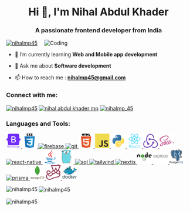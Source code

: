 <h1 align="center">Hi 👋, I'm Nihal Abdul Khader </h1>
<h3 align="center">A passionate frontend developer from India</h3>
<img align="right" alt="Coding" width="400"  src="https://d6f6d0kpz0gyr.cloudfront.net/uploads/images-archive/Blog/Gifs/computers.gif"></img>



<p align="left"> <a href="https://twitter.com/nihalmp45" target="blank"><img src="https://img.shields.io/twitter/follow/nihalmp45?logo=twitter&style=for-the-badge" alt="nihalmp45" /></a> </p>



- 🌱 I’m currently learning **Web and Mobile app development**

- 💬 Ask me about **Software development**

- 📫 How to reach me : **nihalmp45@gmail.com**

<h3 align="left">Connect with me:</h3>
<p align="left">
<a href="https://twitter.com/nihalmp45" target="blank"><img align="center" src="https://raw.githubusercontent.com/rahuldkjain/github-profile-readme-generator/master/src/images/icons/Social/twitter.svg" alt="nihalmp45" height="30" width="40" /></a>
<a href="https://linkedin.com/in/nihal abdul khader mp" target="blank"><img align="center" src="https://raw.githubusercontent.com/rahuldkjain/github-profile-readme-generator/master/src/images/icons/Social/linked-in-alt.svg" alt="nihal abdul khader mp" height="30" width="40" /></a>
<a href="https://instagram.com/nihalmp_45" target="blank"><img align="center" src="https://raw.githubusercontent.com/rahuldkjain/github-profile-readme-generator/master/src/images/icons/Social/instagram.svg" alt="nihalmp_45" height="30" width="40" /></a>
</p>

<h3 align="left">Languages and Tools:</h3>
<p align="left"> <a href="https://getbootstrap.com" target="_blank" rel="noreferrer"> <img src="https://raw.githubusercontent.com/devicons/devicon/master/icons/bootstrap/bootstrap-plain-wordmark.svg" alt="bootstrap" width="40" height="40"/> </a> <a href="https://www.w3schools.com/css/" target="_blank" rel="noreferrer"> <img src="https://raw.githubusercontent.com/devicons/devicon/master/icons/css3/css3-original-wordmark.svg" alt="css3" width="40" height="40"/> </a> <a href="https://firebase.google.com/" target="_blank" rel="noreferrer"> <img src="https://www.vectorlogo.zone/logos/firebase/firebase-icon.svg" alt="firebase" width="40" height="40"/> </a> <a href="https://git-scm.com/" target="_blank" rel="noreferrer"> <img src="https://www.vectorlogo.zone/logos/git-scm/git-scm-icon.svg" alt="git" width="40" height="40"/> </a> <a href="https://www.w3.org/html/" target="_blank" rel="noreferrer"> <img src="https://raw.githubusercontent.com/devicons/devicon/master/icons/html5/html5-original-wordmark.svg" alt="html5" width="40" height="40"/> </a> <a href="https://developer.mozilla.org/en-US/docs/Web/JavaScript" target="_blank" rel="noreferrer"> <img src="https://raw.githubusercontent.com/devicons/devicon/master/icons/javascript/javascript-original.svg" alt="javascript" width="40" height="40"/> </a> <a href="https://www.python.org" target="_blank" rel="noreferrer"> <img src="https://raw.githubusercontent.com/devicons/devicon/master/icons/python/python-original.svg" alt="python" width="40" height="40"/> </a> <a href="https://reactjs.org/" target="_blank" rel="noreferrer"> <img src="https://raw.githubusercontent.com/devicons/devicon/master/icons/react/react-original-wordmark.svg" alt="react" width="40" height="40"/> </a> <a href="https://redux.js.org" target="_blank" rel="noreferrer"> <img src="https://raw.githubusercontent.com/devicons/devicon/master/icons/redux/redux-original.svg" alt="redux" width="40" height="40"/> </a> <a href="https://sass-lang.com" target="_blank" rel="noreferrer"> <img src="https://raw.githubusercontent.com/devicons/devicon/master/icons/sass/sass-original.svg" alt="sass" width="40" height="40"/> 
<a href="https://reactnative.dev/" target="_blank" rel="noreferrer"> 
    <img src="https://reactnative.dev/img/header_logo.svg" alt="react-native" width="40" height="40"/> 
  </a> 
    <a href="https://www.java.com" target="_blank" rel="noreferrer"> 
  <img src="https://raw.githubusercontent.com/devicons/devicon/master/icons/java/java-original.svg" alt="java" width="40" height="40"/> 
</a>
<a href="https://golang.org" target="_blank" rel="noreferrer"> 
  <img src="https://raw.githubusercontent.com/devicons/devicon/master/icons/go/go-original.svg" alt="golang" width="40" height="40"/> 
</a>
<a href="https://www.w3schools.com/sql/" target="_blank" rel="noreferrer"> 
  <img src="https://cdn.worldvectorlogo.com/logos/mysql-6.svg" alt="sql" width="40" height="40"/> 
</a>

<a href="https://tailwindcss.com/" target="_blank" rel="noreferrer"> 
  <img src="https://www.vectorlogo.zone/logos/tailwindcss/tailwindcss-icon.svg" alt="tailwind" width="40" height="40"/> 
</a>

<a href="https://nextjs.org/" target="_blank" rel="noreferrer"> 
  <img src="https://cdn.worldvectorlogo.com/logos/next-js.svg" alt="nextjs" width="40" height="40"/> 
</a>
<a href="https://nodejs.org" target="_blank" rel="noreferrer"> 
  <img src="https://raw.githubusercontent.com/devicons/devicon/master/icons/nodejs/nodejs-original-wordmark.svg" alt="nodejs" width="40" height="40"/> 
</a>
<a href="https://expressjs.com" target="_blank" rel="noreferrer"> 
  <img src="https://raw.githubusercontent.com/devicons/devicon/master/icons/express/express-original-wordmark.svg" alt="express" width="40" height="40"/> 
</a>
<a href="https://www.postgresql.org" target="_blank" rel="noreferrer"> 
  <img src="https://raw.githubusercontent.com/devicons/devicon/master/icons/postgresql/postgresql-original-wordmark.svg" alt="postgresql" width="40" height="40"/> 
</a>
<a href="https://www.prisma.io/" target="_blank" rel="noreferrer"> 
  <img src="https://cdn.worldvectorlogo.com/logos/prisma-3.svg" alt="prisma" width="40" height="40"/> 
</a>
<a href="https://www.mongodb.com/" target="_blank" rel="noreferrer"> 
  <img src="https://raw.githubusercontent.com/devicons/devicon/master/icons/mongodb/mongodb-original-wordmark.svg" alt="mongodb" width="40" height="40"/> 
</a>
<a href="https://jestjs.io" target="_blank" rel="noreferrer"> 
  <img src="https://raw.githubusercontent.com/devicons/devicon/master/icons/jest/jest-plain.svg" alt="jest" width="40" height="40"/> 
</a>
<a href="https://www.docker.com/" target="_blank" rel="noreferrer"> 
  <img src="https://raw.githubusercontent.com/devicons/devicon/master/icons/docker/docker-original-wordmark.svg" alt="docker" width="40" height="40"/> 
</a>

</a> </p>



<p><img align="left" src="https://github-readme-stats.vercel.app/api/top-langs?username=nihalmp45&show_icons=true&locale=en&layout=compact" alt="nihalmp45" /></p>


<p>&nbsp;<img align="center" src="https://github-readme-stats.vercel.app/api?username=nihalmp45&show_icons=true&locale=en" alt="nihalmp45" /></p>

<p><img align="center" src="https://github-readme-streak-stats.herokuapp.com/?user=nihalmp45&" alt="nihalmp45" /></p>

